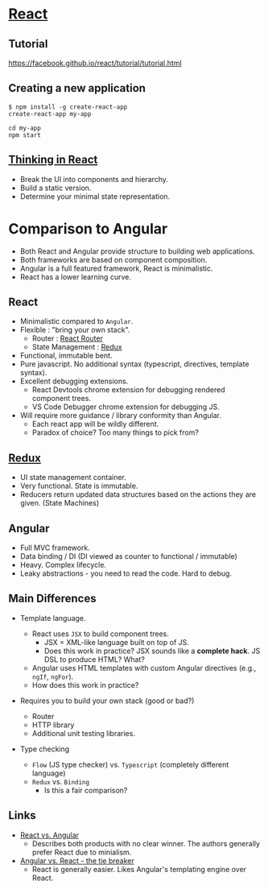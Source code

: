 # [React](https://facebook.github.io/react/)

## Tutorial

https://facebook.github.io/react/tutorial/tutorial.html

## Creating a new application

```
$ npm install -g create-react-app
create-react-app my-app

cd my-app
npm start
```

## [Thinking in React](https://facebook.github.io/react/docs/thinking-in-react.html)

* Break the UI into components and hierarchy.
* Build a static version.
* Determine your minimal state representation.

# Comparison to Angular

* Both React and Angular provide structure to building web applications.
* Both frameworks are based on component composition.
* Angular is a full featured framework, React is minimalistic.
* React has a lower learning curve.

## React

* Minimalistic compared to `Angular`.
* Flexible : "bring your own stack".
  * Router : [React Router](https://reacttraining.com/react-router/)
  * State Management : [Redux](http://redux.js.org/)
* Functional, immutable bent.
* Pure javascript. No additional syntax (typescript, directives, template syntax).
* Excellent debugging extensions.
    * React Devtools chrome extension for debugging rendered component trees.
    * VS Code Debugger chrome extension for debugging JS.
* Will require more guidance / library conformity than Angular.
    * Each react app will be wildly different.
    * Paradox of choice? Too many things to pick from?

## [Redux](http://redux.js.org/)

* UI state management container.
* Very functional. State is immutable.
* Reducers return updated data structures based on the actions they are given. (State Machines)

## Angular

* Full MVC framework.
* Data binding / DI (DI viewed as counter to functional / immutable)
* Heavy. Complex lifecycle.
* Leaky abstractions - you need to read the code. Hard to debug.

## Main Differences

* Template language.
    * React uses `JSX` to build component trees.
        * JSX = XML-like language built on top of JS.
        * Does this work in practice? JSX sounds like a **complete hack**. JS DSL to produce HTML? What?
    * Angular uses HTML templates with custom Angular directives (e.g., `ngIf`, `ngFor`).
    * How does this work in practice?

* Requires you to build your own stack (good or bad?)
    * Router
    * HTTP library
    * Additional unit testing libraries.

* Type checking
    * `Flow` (JS type checker) vs. `Typescript` (completely different language)
    * `Redux` vs. `Binding`
        * Is this a fair comparison?


## Links

* [React vs. Angular](https://www.sitepoint.com/react-vs-angular/)
    * Describes both products with no clear winner. The authors generally prefer React due to minialism.
* [Angular vs. React - the tie breaker](https://www.airpair.com/angularjs/posts/angular-vs-react-the-tie-breaker)
    * React is generally easier. Likes Angular's templating engine over React.
